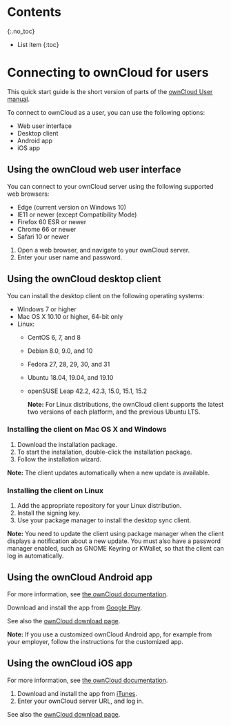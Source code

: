 # Contents
{:.no_toc}

* List item
{:toc}


Connecting to ownCloud for users
===

This quick start guide is the short version of parts of the [ownCloud User manual](https://doc.owncloud.org/server/10.4/user_manual/).

To connect to ownCloud as a user, you can use the following options:
* Web user interface
* Desktop client
* Android app
* iOS app

Using the ownCloud web user interface
---

You can connect to your ownCloud server using the following supported web browsers:
* Edge (current version on Windows 10)
* IE11 or newer (except Compatibility Mode)
* Firefox 60 ESR or newer
* Chrome 66 or newer
* Safari 10 or newer

1. Open a web browser, and navigate to your ownCloud server.
2. Enter your user name and password.

Using the ownCloud desktop client
---

You can install the desktop client on the following operating systems:
* Windows 7 or higher
* Mac OS X 10.10 or higher, 64-bit only
* Linux:
  * CentOS 6, 7, and 8
  * Debian 8.0, 9.0, and 10
  * Fedora 27, 28, 29, 30, and 31
  * Ubuntu 18.04, 19.04, and 19.10
  * openSUSE Leap 42.2, 42.3, 15.0, 15.1, 15.2

    **Note:** For Linux distributions, the ownCloud client supports the latest two versions of each platform, and the previous Ubuntu LTS.

### Installing the client on Mac OS X and Windows

1. Download the installation package.
2. To start the installation, double-click the installation package.
3. Follow the installation wizard.

**Note:** The client updates automatically when a new update is available.

### Installing the client on Linux

1. Add the appropriate repository for your Linux distribution.
2. Install the signing key.
3. Use your package manager to install the desktop sync client.
   
**Note:** You need to update the client using package manager when the client displays a notification about a new update. You must also have a password manager enabled, such as GNOME Keyring or KWallet, so that the client can log in automatically.

Using the ownCloud Android app
---
For more information, see [the ownCloud documentation](https://doc.owncloud.com/android/).

Download and install the app from [Google Play](https://play.google.com/store/apps/details?id=com.owncloud.android).

See also the [ownCloud download page](https://owncloud.org/download/#owncloud-mobile-apps).

**Note:** If you use a customized ownCloud Android app, for example from your employer, follow the instructions for the customized app.

Using the ownCloud iOS app
---
For more information, see [the ownCloud documentation](https://doc.owncloud.com/ios/).

1. Download and install the app from [iTunes](https://apps.apple.com/app/id1359583808?ls=1).
2. Enter your ownCloud server URL, and log in.

See also the [ownCloud download page](https://owncloud.org/download/#owncloud-mobile-apps).
